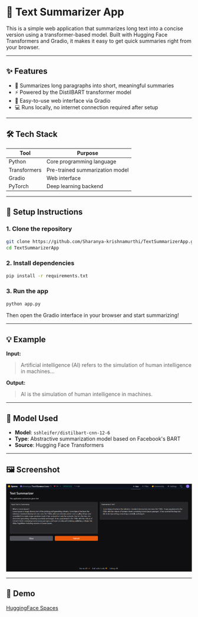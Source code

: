 
# 📝 Text Summarizer App

This is a simple web application that summarizes long text into a concise version using a transformer-based model. Built with Hugging Face Transformers and Gradio, it makes it easy to get quick summaries right from your browser.

---

## ✨ Features

- 🧠 Summarizes long paragraphs into short, meaningful summaries
- ⚡ Powered by the DistilBART transformer model
- 🧱 Easy-to-use web interface via Gradio
- 💻 Runs locally, no internet connection required after setup

---

## 🛠️ Tech Stack

| Tool            | Purpose                             |
|------------------|-------------------------------------|
| Python           | Core programming language           |
| Transformers     | Pre-trained summarization model     |
| Gradio           | Web interface                       |
| PyTorch          | Deep learning backend               |

---

## 🚀 Setup Instructions

### 1. Clone the repository

```bash
git clone https://github.com/Sharanya-krishnamurthi/TextSummarizerApp.git
cd TextSummarizerApp
````

### 2. Install dependencies

```bash
pip install -r requirements.txt
```

### 3. Run the app

```bash
python app.py
```

Then open the Gradio interface in your browser and start summarizing!


---

## 💡 Example

**Input:**

> Artificial intelligence (AI) refers to the simulation of human intelligence in machines...

**Output:**

> AI is the simulation of human intelligence in machines.

---

## 🧠 Model Used

* **Model**: `sshleifer/distilbart-cnn-12-6`
* **Type**: Abstractive summarization model based on Facebook's BART
* **Source**: Hugging Face Transformers

---

## 🖼️ Screenshot

![Text Summarizer UI](text_summarizer_ui.png)

---

## 📜 Demo
[HuggingFace Spaces](https://huggingface.co/spaces/sharanya/TextSummarizer)


